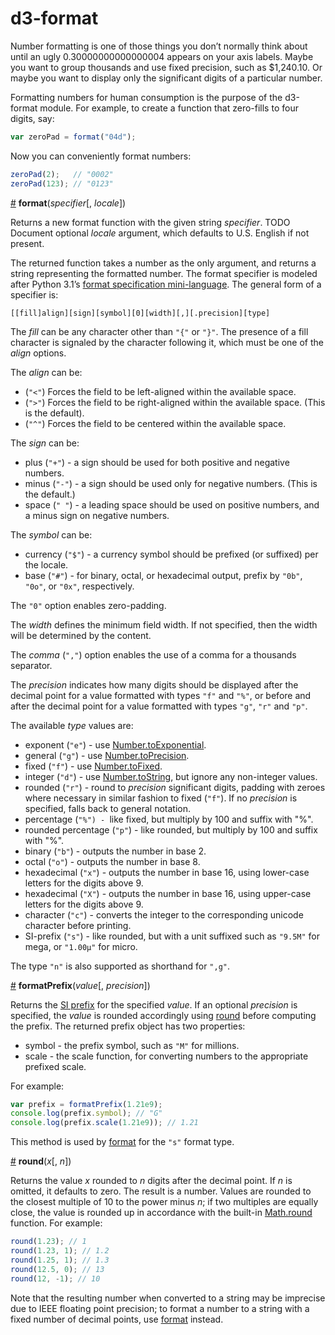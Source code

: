 # d3-format

Number formatting is one of those things you don’t normally think about until an ugly 0.30000000000000004 appears on your axis labels. Maybe you want to group thousands and use fixed precision, such as $1,240.10. Or maybe you want to display only the significant digits of a particular number.

Formatting numbers for human consumption is the purpose of the d3-format module. For example, to create a function that zero-fills to four digits, say:

```javascript
var zeroPad = format("04d");
```

Now you can conveniently format numbers:

```javascript
zeroPad(2);   // "0002"
zeroPad(123); // "0123"
```

<a name="format" href="#format">#</a> <b>format</b>(<i>specifier</i>[, <i>locale</i>])

Returns a new format function with the given string *specifier*. TODO Document optional *locale* argument, which defaults to U.S. English if not present.

The returned function takes a number as the only argument, and returns a string representing the formatted number. The format specifier is modeled after Python 3.1’s [format specification mini-language](http://docs.python.org/release/3.1.3/library/string.html#formatspec). The general form of a specifier is:

```
[​[fill]align][sign][symbol][0][width][,][.precision][type]
```

The *fill* can be any character other than `"{"` or `"}"`. The presence of a fill character is signaled by the character following it, which must be one of the *align* options.

The *align* can be:

* (`"<"`) Forces the field to be left-aligned within the available space.
* (`">"`) Forces the field to be right-aligned within the available space. (This is the default).
* (`"^"`) Forces the field to be centered within the available space.

The *sign* can be:

* plus (`"+"`) - a sign should be used for both positive and negative numbers.
* minus (`"-"`) - a sign should be used only for negative numbers. (This is the default.)
* space (`" "`) - a leading space should be used on positive numbers, and a minus sign on negative numbers.

The *symbol* can be:

* currency (`"$"`) - a currency symbol should be prefixed (or suffixed) per the locale.
* base (`"#"`) - for binary, octal, or hexadecimal output, prefix by `"0b"`, `"0o"`, or `"0x"`, respectively.

The `"0"` option enables zero-padding.

The *width* defines the minimum field width. If not specified, then the width will be determined by the content.

The *comma* (`","`) option enables the use of a comma for a thousands separator.

The *precision* indicates how many digits should be displayed after the decimal point for a value formatted with types `"f"` and `"%"`, or before and after the decimal point for a value formatted with types `"g"`, `"r"` and `"p"`.

The available *type* values are:

* exponent (`"e"`) - use [Number.toExponential](https://developer.mozilla.org/en/JavaScript/Reference/Global_Objects/Number/toExponential).
* general (`"g"`) - use [Number.toPrecision](https://developer.mozilla.org/en/JavaScript/Reference/Global_Objects/Number/toPrecision).
* fixed (`"f"`) - use [Number.toFixed](https://developer.mozilla.org/en/JavaScript/Reference/Global_Objects/Number/toFixed).
* integer (`"d"`) - use [Number.toString](https://developer.mozilla.org/en/JavaScript/Reference/Global_Objects/Number/toString), but ignore any non-integer values.
* rounded (`"r"`) - round to *precision* significant digits, padding with zeroes where necessary in similar fashion to fixed (`"f"`). If no *precision* is specified, falls back to general notation.
* percentage (`"%") - `like fixed, but multiply by 100 and suffix with "%".
* rounded percentage (`"p"`) - like rounded, but multiply by 100 and suffix with "%".
* binary (`"b"`) - outputs the number in base 2.
* octal (`"o"`) - outputs the number in base 8.
* hexadecimal (`"x"`) - outputs the number in base 16, using lower-case letters for the digits above 9.
* hexadecimal (`"X"`) - outputs the number in base 16, using upper-case letters for the digits above 9.
* character (`"c"`) - converts the integer to the corresponding unicode character before printing.
* SI-prefix (`"s"`) - like rounded, but with a unit suffixed such as `"9.5M"` for mega, or `"1.00µ"` for micro.

The type `"n"` is also supported as shorthand for `",g"`.

<a name="formatPrefix" href="#formatPrefix">#</a> <b>formatPrefix</b>(<i>value</i>[, <i>precision</i>])

Returns the [SI prefix](https://en.wikipedia.org/wiki/Metric_prefix) for the specified *value*. If an optional *precision* is specified, the *value* is rounded accordingly using [round](#round) before computing the prefix. The returned prefix object has two properties:

* symbol - the prefix symbol, such as `"M"` for millions.
* scale - the scale function, for converting numbers to the appropriate prefixed scale.

For example:

```js
var prefix = formatPrefix(1.21e9);
console.log(prefix.symbol); // "G"
console.log(prefix.scale(1.21e9)); // 1.21
```

This method is used by [format](#format) for the `"s"` format type.

<a name="round" href="#round">#</a> <b>round</b>(<i>x</i>[, <i>n</i>])

Returns the value *x* rounded to *n* digits after the decimal point. If *n* is omitted, it defaults to zero. The result is a number. Values are rounded to the closest multiple of 10 to the power minus *n*; if two multiples are equally close, the value is rounded up in accordance with the built-in [Math.round](https://developer.mozilla.org/en/JavaScript/Reference/Global_Objects/Math/round]) function. For example:

```js
round(1.23); // 1
round(1.23, 1); // 1.2
round(1.25, 1); // 1.3
round(12.5, 0); // 13
round(12, -1); // 10
```

Note that the resulting number when converted to a string may be imprecise due to IEEE floating point precision; to format a number to a string with a fixed number of decimal points, use [format](#format) instead.
